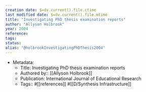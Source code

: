 ```yaml
---
creation date: $=dv.current().file.ctime
last modified date: $=dv.current().file.mtime
title: "Investigating PhD thesis examination reports"
author: "Allyson Holbrook"
year: 2004
reference: 
tags: 
status: 
alias: "@holbrookInvestigatingPhDThesis2004"
---
```


-   Metadata:
    -   Title: Investigating PhD thesis examination reports
    -   Authored by:: [[Allyson Holbrook]]
    -   Publication: International Journal of Educational Research
    -   Tags:: #[[references]] #[[D/Synthesis Infrastructure]]
